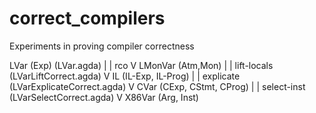 # correct_compilers

Experiments in proving compiler correctness


LVar (Exp)     (LVar.agda)
  |
  | rco
  V
LMonVar (Atm,Mon)
  |
  | lift-locals      (LVarLiftCorrect.agda)
  V
 IL (IL-Exp, IL-Prog)
  |
  | explicate        (LVarExplicateCorrect.agda)
  V
CVar (CExp, CStmt, CProg)
  |
  | select-inst      (LVarSelectCorrect.agda)
  V
X86Var (Arg, Inst)


